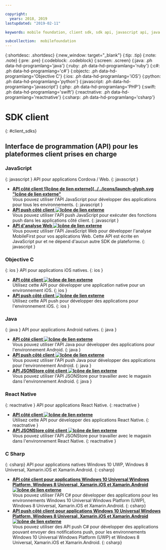 ```yaml
---

copyright:
  years: 2018, 2019
lastupdated: "2019-02-11"

keywords: mobile foundation, client sdk, sdk api, javascript api, java api, react native api, objective-c api, csharp api

subcollection:  mobilefoundation
---
```


{:shortdesc: .shortdesc}
{:new_window: target="_blank"}
{:tip: .tip}
{:note: .note}
{:pre: .pre}
{:codeblock: .codeblock}
{:screen: .screen}
{:java: .ph data-hd-programlang='java'}
{:ruby: .ph data-hd-programlang='ruby'}
{:c#: .ph data-hd-programlang='c#'}
{:objectc: .ph data-hd-programlang='Objective C'}
{:ios: .ph data-hd-programlang='iOS'}
{:python: .ph data-hd-programlang='python'}
{:javascript: .ph data-hd-programlang='javascript'}
{:php: .ph data-hd-programlang='PHP'}
{:swift: .ph data-hd-programlang='swift'}
{:reactnative: .ph data-hd-programlang='reactnative'}
{:csharp: .ph data-hd-programlang='csharp'}

# SDK client
{: #client_sdks}

## Interface de programmation (API) pour les plateformes client prises en charge

### JavaScript
{: javascript }
API pour applications Cordova / Web.
{: javascript }
* **[API côté client ![Icône de lien externe](../../icons/launch-glyph.svg "Icône de lien externe"](http://mobilefirstplatform.ibmcloud.com/tutorials/en/foundation/8.0/api/client-side-api/javascript/client/)**  
    Vous pouvez utiliser l'API JavaScript pour développer des applications pour tous les environnements.
    {: javascript }
* **[API push côté client ![Icône de lien externe](../../icons/launch-glyph.svg "Icône de lien externe")](http://mobilefirstplatform.ibmcloud.com/api-ref/push-hybrid-cordova-js-apidoc/html/refjavascript-mfp-push-hybrid/html/index.html)**  
    Vous pouvez utiliser l'API push JavaScript pour exécuter des fonctions push dans les applications côté client.
    {: javascript }
* **[API d'analyse Web ![Icône de lien externe](../../icons/launch-glyph.svg "Icône de lien externe")](http://mobilefirstplatform.ibmcloud.com/api-ref/wl-web-analytics-client-js-apidoc/html/refjavascript-web-analytics-client/html/index.html)**  
    Vous pouvez utiliser l'API JavaScript Web pour développer l'analyse MobileFirst pour vos applications Web. Cette API est écrite en JavaScript pur et ne dépend d'aucun autre SDK de plateforme.
    {: javascript }

### Objective C
{: ios }
API pour applications iOS natives.
{: ios }
* **[API côté client ![Icône de lien externe](../../icons/launch-glyph.svg "Icône de lien externe")](http://mobilefirstplatform.ibmcloud.com/api-ref/wl-ios-objc-apidoc/html/refobjc-worklight-ios/html/index.html)**   
    Utilisez cette API pour développer une application native pour un environnement iOS.
    {: ios }
* **[API push côté client ![Icône de lien externe](../../icons/launch-glyph.svg "Icône de lien externe")](http://mobilefirstplatform.ibmcloud.com/api-ref/push-ios-n-objc-apidoc/html/refobjc-mfp-push-ios-native/html/index.html)**  
    Utilisez cette API push pour développer des applications pour l'environnement iOS.
    {: ios }

### Java
{: java }
API pour applications Android natives.
{: java }
* **[API côté client ![Icône de lien externe](../../icons/launch-glyph.svg "Icône de lien externe")](http://mobilefirstplatform.ibmcloud.com/api-ref/wl-android-n-java-apidoc/html/refjava-worklight-android-native/html/index.html)**  
    Vous pouvez utiliser l'API Java pour développer des applications pour l'environnement Android.
    {: java }
* **[API push côté client ![Icône de lien externe](../../icons/launch-glyph.svg "Icône de lien externe")](http://mobilefirstplatform.ibmcloud.com/api-ref/push-android-n-java-apidoc/html/refjava-mfp-push-android-native/html/index.html)**  
    Vous pouvez utiliser l'API push Java pour développer des applications pour l'environnement Android.
    {: java }
* **[API JSONStore côté client ![Icône de lien externe](../../icons/launch-glyph.svg "Icône de lien externe")](http://mobilefirstplatform.ibmcloud.com/api-ref/mfp-client-android-jsonstore-8/html/refjava-mfp-client-android-jsonstore/html/)**  
    Vous pouvez utiliser l'API JSONStore pour travailler avec le magasin dans l'environnement Android.
    {: java }

### React Native
{: reactnative }
API pour applications React Native.
{: reactnative }

* **[API côté client ![Icône de lien externe](../../icons/launch-glyph.svg "Icône de lien externe")](http://mobilefirstplatform.ibmcloud.com/api-ref/ibm-mobile-first-reactnative/html/refreactnative-mfp-apidoc/html/index.html)**   
    Utilisez cette API pour développer des applications React Native.
    {: reactnative }
* **[API JSONStore côté client ![Icône de lien externe](../../icons/launch-glyph.svg "Icône de lien externe")](http://mobilefirstplatform.ibmcloud.com/api-ref/ibm-mobile-first-reactnative-jsonstore/html/refreactnative-jsonstore-mfp-apidoc/html/index.html)**   
    Vous pouvez utiliser l'API JSONStore pour travailler avec le magasin dans l'environnement React Native.
    {: reactnative }

### C Sharp
{: csharp}
API pour applications natives Windows 10 UWP, Windows 8 Universal, Xamarin.iOS et Xamarin.Android.
{: csharp}
* **[API côté client pour applications Windows 10 Universal Windows Platform, Windows 8 Universal, Xamarin.iOS et Xamarin.Android ![Icône de lien externe](../../icons/launch-glyph.svg "Icône de lien externe")](http://public.dhe.ibm.com/software/products/en/MobileFirstPlatform/docs/v800/mfpf_csharp_win8_native_client_api.pdf)**  
    Vous pouvez utiliser l'API C# pour développer des applications pour les environnements Windows 10 Universal Windows Platform (UWP), Windows 8 Universal, Xamarin.iOS et Xamarin.Android.
    {: csharp}
* **[API push côté client pour applications Windows 10 Universal Windows Platform, Windows 8 Universal, Xamarin.iOS et Xamarin.Android ![Icône de lien externe](../../icons/launch-glyph.svg "Icône de lien externe")](http://public.dhe.ibm.com/software/products/en/MobileFirstPlatform/docs/v800/mfpf_csharp_win8_native_client_push_api.pdf)**  
    Vous pouvez utiliser des API push C# pour développer des applications pouvant envoyer des notifications push, pour les environnements Windows 10 Universal Windows Platform (UWP) et Windows 8 Universal, Xamarin.iOS et Xamarin.Android.
    {: csharp}
